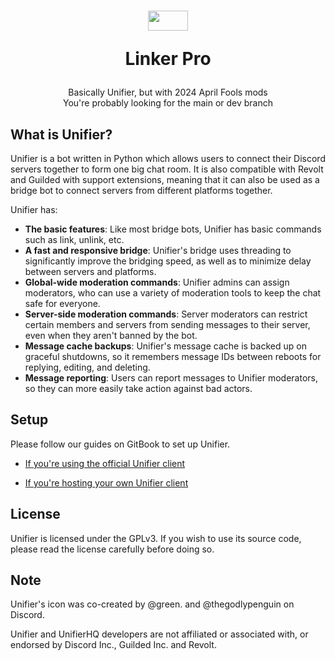 <h1 align=center>
  <img width=64 height=32 src=https://github.com/greeeen-dev/unifier/assets/41323182/3065245a-28b6-4410-9b07-8b940f4796ae>
  
  Linker Pro</h1>
<p align=center>Basically Unifier, but with 2024 April Fools mods<br>
You're probably looking for the main or dev branch</p>

## What is Unifier?
Unifier is a bot written in Python which allows users to connect their Discord servers together to form one big chat room. 
It is also compatible with Revolt and Guilded with support extensions, meaning that it can also be used as a bridge bot to 
connect servers from different platforms together.

Unifier has:
- **The basic features**: Like most bridge bots, Unifier has basic commands such as link, unlink, etc.
- **A fast and responsive bridge**: Unifier's bridge uses threading to significantly improve the bridging speed, as well as
to minimize delay between servers and platforms.
- **Global-wide moderation commands**: Unifier admins can assign moderators, who can use a variety of moderation tools to
keep the chat safe for everyone.
- **Server-side moderation commands**: Server moderators can restrict certain members and servers from sending messages to
their server, even when they aren't banned by the bot.
- **Message cache backups**: Unifier's message cache is backed up on graceful shutdowns, so it remembers message IDs between
reboots for replying, editing, and deleting.
- **Message reporting**: Users can report messages to Unifier moderators, so they can more easily take action against bad
actors.

## Setup
Please follow our guides on GitBook to set up Unifier.

- [If you're using the official Unifier client](https://unichat-wiki.pixels.onl/setup/getting-started)

- [If you're hosting your own Unifier client](https://unichat-wiki.pixels.onl/setup-selfhosted/getting-started)

## License
Unifier is licensed under the GPLv3. If you wish to use its source code, please read the license carefully before doing so.

## Note
Unifier's icon was co-created by @green. and @thegodlypenguin on Discord.

Unifier and UnifierHQ developers are not affiliated or associated with, or endorsed by Discord Inc., Guilded Inc. and Revolt.
